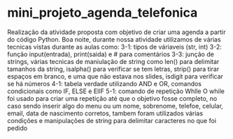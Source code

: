# mini_projeto_agenda_telefonica
Realização da atividade proposta com objetivo de criar uma agenda a partir do código Python.
Boa noite, durante nossa atividade utilizamos de várias tecnicas vistas durante as aulas como:
3-1: tipos de váriaveis (str, int)
3-2: função input(entrada), print(saida) e # para comentários
3-3: junção de strings, várias tecnicas de maniulação de string como len() para delimitar tamanhos da string, isalpha() para verificar se tem letras, strip() para tirar espaços em branco, e uma que não estava nos slides, isdigit para verificar se há números
4-1: tabela verdade utilizando AND e OR, comandos condicionais como IF, ELSE e ElIF
5-1: comando de repetição Whlle
O while foi usado para criar uma repetição até que o objetivo fosse completo, no caso sendo inserir algo do menu ou um nome, sobrenome, telefoe, celular, email, data de nascimento corretos, tambem foram utilizados várias condições e manipulações de string para delimitar caracteres no que foi pedido

